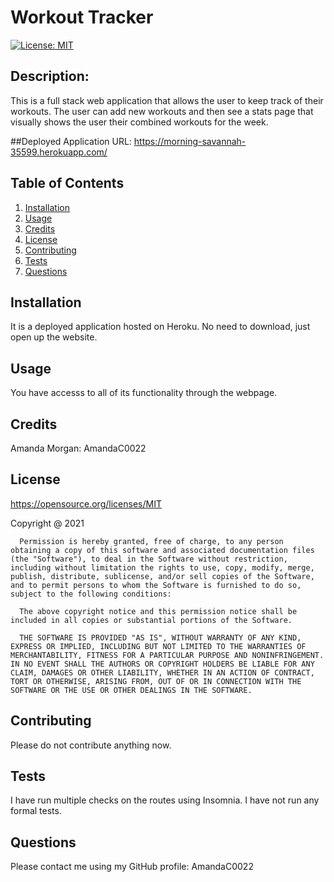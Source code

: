 # Workout Tracker

[![License: MIT](https://img.shields.io/badge/License-MIT-yellow.svg)](https://opensource.org/licenses/MIT)

## Description: 
This is a full stack web application that allows the user to keep track of their workouts. The user can add new workouts and then see a stats page that visually shows the user their combined workouts for the week. 

##Deployed Application URL:
https://morning-savannah-35599.herokuapp.com/

## Table of Contents 
1. [Installation](#installation)
2. [Usage](#usage)
3. [Credits](#credits)
4. [License](#license)
5. [Contributing](#contributing)
6. [Tests](#tests)
7. [Questions](#questions)

## Installation  
It is a deployed application hosted on Heroku. No need to download, just open up the website.  

## Usage  
You have accesss to all of its functionality through the webpage. 

## Credits 
Amanda Morgan: AmandaC0022

## License 
https://opensource.org/licenses/MIT

Copyright @ 2021

      Permission is hereby granted, free of charge, to any person obtaining a copy of this software and associated documentation files (the "Software"), to deal in the Software without restriction, including without limitation the rights to use, copy, modify, merge, publish, distribute, sublicense, and/or sell copies of the Software, and to permit persons to whom the Software is furnished to do so, subject to the following conditions:

      The above copyright notice and this permission notice shall be included in all copies or substantial portions of the Software.

      THE SOFTWARE IS PROVIDED "AS IS", WITHOUT WARRANTY OF ANY KIND, EXPRESS OR IMPLIED, INCLUDING BUT NOT LIMITED TO THE WARRANTIES OF MERCHANTABILITY, FITNESS FOR A PARTICULAR PURPOSE AND NONINFRINGEMENT. IN NO EVENT SHALL THE AUTHORS OR COPYRIGHT HOLDERS BE LIABLE FOR ANY CLAIM, DAMAGES OR OTHER LIABILITY, WHETHER IN AN ACTION OF CONTRACT, TORT OR OTHERWISE, ARISING FROM, OUT OF OR IN CONNECTION WITH THE SOFTWARE OR THE USE OR OTHER DEALINGS IN THE SOFTWARE.

## Contributing
Please do not contribute anything now.

## Tests 
I have run multiple checks on the routes using Insomnia. I have not run any formal tests. 

## Questions 
 
Please contact me using my GitHub profile: AmandaC0022
